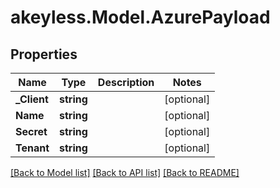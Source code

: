 # akeyless.Model.AzurePayload

## Properties

Name | Type | Description | Notes
------------ | ------------- | ------------- | -------------
**_Client** | **string** |  | [optional] 
**Name** | **string** |  | [optional] 
**Secret** | **string** |  | [optional] 
**Tenant** | **string** |  | [optional] 

[[Back to Model list]](../README.md#documentation-for-models) [[Back to API list]](../README.md#documentation-for-api-endpoints) [[Back to README]](../README.md)

